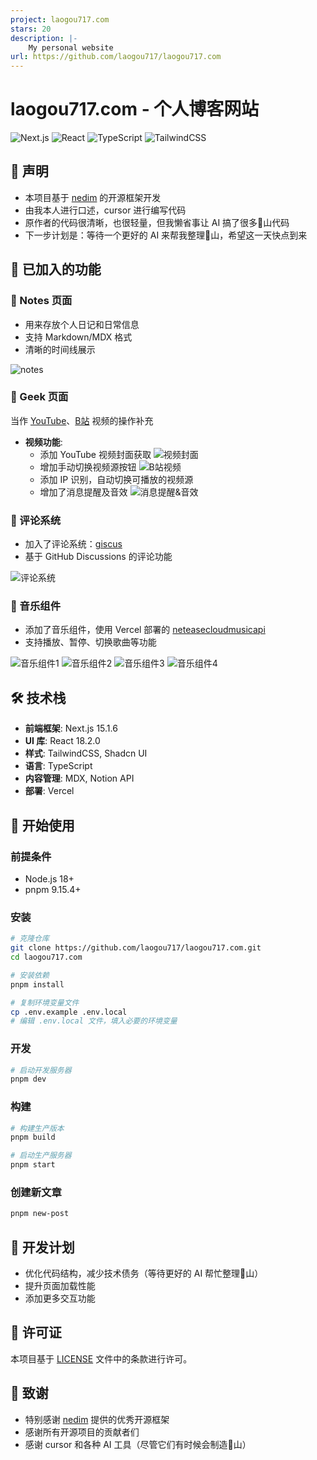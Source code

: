 ```yaml
---
project: laogou717.com
stars: 20
description: |-
    My personal website
url: https://github.com/laogou717/laogou717.com
---
```


# laogou717.com - 个人博客网站

![Next.js](https://img.shields.io/badge/Next.js-15.1.6-black)
![React](https://img.shields.io/badge/React-18.2.0-blue)
![TypeScript](https://img.shields.io/badge/TypeScript-5.3.3-blue)
![TailwindCSS](https://img.shields.io/badge/TailwindCSS-3.4.1-38B2AC)

## 📢 声明

- 本项目基于 [nedim](https://github.com/needim) 的开源框架开发
- 由我本人进行口述，cursor 进行编写代码
- 原作者的代码很清晰，也很轻量，但我懒省事让 AI 搞了很多💩山代码
- 下一步计划是：等待一个更好的 AI 来帮我整理💩山，希望这一天快点到来

## 🚀 已加入的功能

### 📝 Notes 页面
- 用来存放个人日记和日常信息
- 支持 Markdown/MDX 格式
- 清晰的时间线展示

![notes](https://github.com/user-attachments/assets/bdf7593a-7d63-46fd-af09-bb6ce093bc6a)

### 🔧 Geek 页面
当作 [YouTube](https://www.youtube.com/@shenfanlaogou)、[B站](https://space.bilibili.com/46377861) 视频的操作补充

- **视频功能**:
  - 添加 YouTube 视频封面获取
    ![视频封面](https://github.com/user-attachments/assets/0d3cf32e-76c8-49c8-a022-e11339034937)
  - 增加手动切换视频源按钮
    ![B站视频](https://github.com/user-attachments/assets/25540c1e-c76d-4dcb-bdfc-1210f3ba7cdb)
  - 添加 IP 识别，自动切换可播放的视频源
  - 增加了消息提醒及音效
    ![消息提醒&音效](https://github.com/user-attachments/assets/679ee16c-f50a-4083-b549-8a0d79b47d3b)

### 💬 评论系统
- 加入了评论系统：[giscus](https://giscus.app)
- 基于 GitHub Discussions 的评论功能

![评论系统](https://github.com/user-attachments/assets/00290592-67cb-4c73-b75d-367d42a0c6fa)

### 🎵 音乐组件
- 添加了音乐组件，使用 Vercel 部署的 [neteasecloudmusicapi](https://gitlab.com/Binaryify/neteasecloudmusicapi)
- 支持播放、暂停、切换歌曲等功能

![音乐组件1](https://github.com/user-attachments/assets/bdf0795d-af98-45be-ac30-75172a98d430) ![音乐组件2](https://github.com/user-attachments/assets/052bfdc3-5e9b-4a7c-b8a6-5b99fcd4697a)
![音乐组件3](https://github.com/user-attachments/assets/d3cc1c72-3a3c-44df-a591-a90e0e152e1f) ![音乐组件4](https://github.com/user-attachments/assets/55a96341-11eb-4d2e-bab1-5a00e18bda60)

## 🛠️ 技术栈

- **前端框架**: Next.js 15.1.6
- **UI 库**: React 18.2.0
- **样式**: TailwindCSS, Shadcn UI
- **语言**: TypeScript
- **内容管理**: MDX, Notion API
- **部署**: Vercel

## 🚦 开始使用

### 前提条件
- Node.js 18+
- pnpm 9.15.4+

### 安装
```bash
# 克隆仓库
git clone https://github.com/laogou717/laogou717.com.git
cd laogou717.com

# 安装依赖
pnpm install

# 复制环境变量文件
cp .env.example .env.local
# 编辑 .env.local 文件，填入必要的环境变量
```

### 开发
```bash
# 启动开发服务器
pnpm dev
```

### 构建
```bash
# 构建生产版本
pnpm build

# 启动生产服务器
pnpm start
```

### 创建新文章
```bash
pnpm new-post
```

## 📝 开发计划
- 优化代码结构，减少技术债务（等待更好的 AI 帮忙整理💩山）
- 提升页面加载性能
- 添加更多交互功能

## 📄 许可证
本项目基于 [LICENSE](./LICENSE) 文件中的条款进行许可。

## 🙏 致谢
- 特别感谢 [nedim](https://github.com/needim) 提供的优秀开源框架
- 感谢所有开源项目的贡献者们
- 感谢 cursor 和各种 AI 工具（尽管它们有时候会制造💩山）

  


